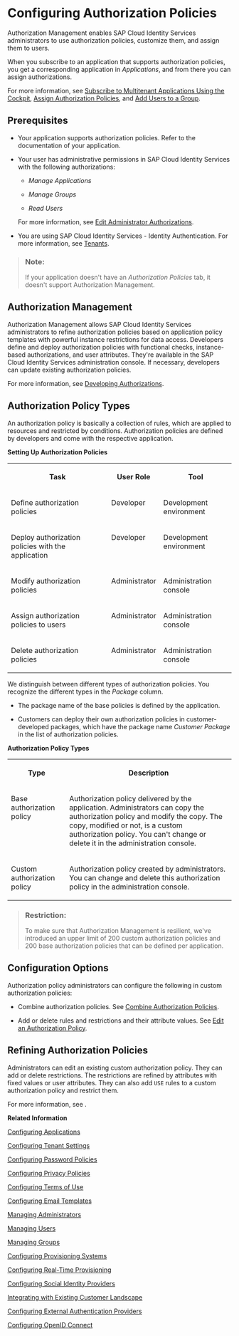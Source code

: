 <!-- loio982ac5f91d2346fda8dd8096e861fc36 -->

# Configuring Authorization Policies

Authorization Management enables SAP Cloud Identity Services administrators to use authorization policies, customize them, and assign them to users.

When you subscribe to an application that supports authorization policies, you get a corresponding application in *Applications*, and from there you can assign authorizations.

For more information, see [Subscribe to Multitenant Applications Using the Cockpit](https://help.sap.com/docs/BTP/65de2977205c403bbc107264b8eccf4b/7a3e39622be14413b2a4df7c02ca1170.html), [Assign Authorization Policies](assign-authorization-policies-eac8e5e.md), and [Add Users to a Group](add-users-to-a-group-d2e1a01.md).



<a name="loio982ac5f91d2346fda8dd8096e861fc36__section_axh_vvq_swb"/>

## Prerequisites

-   Your application supports authorization policies. Refer to the documentation of your application.

-   Your user has administrative permissions in SAP Cloud Identity Services with the following authorizations:

    -   *Manage Applications*

    -   *Manage Groups*

    -   *Read Users*


    For more information, see [Edit Administrator Authorizations](edit-administrator-authorizations-86ee374.md).

-   You are using SAP Cloud Identity Services - Identity Authentication. For more information, see [Tenants](../tenants-93160eb.md).


> ### Note:  
> If your application doesn't have an *Authorization Policies* tab, it doesn't support Authorization Management.



<a name="loio982ac5f91d2346fda8dd8096e861fc36__section_fnh_dfz_l5b"/>

## Authorization Management

Authorization Management allows SAP Cloud Identity Services administrators to refine authorization policies based on application policy templates with powerful instance restrictions for data access. Developers define and deploy authorization policies with functional checks, instance-based authorizations, and user attributes. They're available in the SAP Cloud Identity Services administration console. If necessary, developers can update existing authorization policies.

For more information, see [Developing Authorizations](../Development/developing-authorizations-22928a2.md).



<a name="loio982ac5f91d2346fda8dd8096e861fc36__section_r2m_vlx_l5b"/>

## Authorization Policy Types

An authorization policy is basically a collection of rules, which are applied to resources and restricted by conditions. Authorization policies are defined by developers and come with the respective application.

**Setting Up Authorization Policies**


<table>
<tr>
<th valign="top">

Task

</th>
<th valign="top">

User Role

</th>
<th valign="top">

Tool

</th>
</tr>
<tr>
<td valign="top">

Define authorization policies

</td>
<td valign="top">

Developer

</td>
<td valign="top">

Development environment

</td>
</tr>
<tr>
<td valign="top">

Deploy authorization policies with the application

</td>
<td valign="top">

Developer

</td>
<td valign="top">

Development environment

</td>
</tr>
<tr>
<td valign="top">

Modify authorization policies

</td>
<td valign="top">

Administrator

</td>
<td valign="top">

Administration console

</td>
</tr>
<tr>
<td valign="top">

Assign authorization policies to users

</td>
<td valign="top">

Administrator

</td>
<td valign="top">

Administration console

</td>
</tr>
<tr>
<td valign="top">

Delete authorization policies

</td>
<td valign="top">

Administrator

</td>
<td valign="top">

Administration console

</td>
</tr>
</table>

We distinguish between different types of authorization policies. You recognize the different types in the *Package* column.

-   The package name of the base policies is defined by the application.

-   Customers can deploy their own authorization policies in customer-developed packages, which have the package name *Customer Package* in the list of authorization policies.


**Authorization Policy Types**


<table>
<tr>
<th valign="top">

Type

</th>
<th valign="top">

Description

</th>
</tr>
<tr>
<td valign="top">

Base authorization policy

</td>
<td valign="top">

Authorization policy delivered by the application. Administrators can copy the authorization policy and modify the copy. The copy, modified or not, is a custom authorization policy. You can't change or delete it in the administration console.

</td>
</tr>
<tr>
<td valign="top">

Custom authorization policy

</td>
<td valign="top">

Authorization policy created by administrators. You can change and delete this authorization policy in the administration console.

</td>
</tr>
</table>

> ### Restriction:  
> To make sure that Authorization Management is resilient, we've introduced an upper limit of 200 custom authorization policies and 200 base authorization policies that can be defined per application.



<a name="loio982ac5f91d2346fda8dd8096e861fc36__section_g4l_lsx_l5b"/>

## Configuration Options

Authorization policy administrators can configure the following in custom authorization policies:

-   Combine authorization policies. See [Combine Authorization Policies](combine-authorization-policies-1a69414.md).

-   Add or delete rules and restrictions and their attribute values. See [Edit an Authorization Policy](edit-an-authorization-policy-c76aca6.md).




<a name="loio982ac5f91d2346fda8dd8096e861fc36__section_igk_hl2_ggc"/>

## Refining Authorization Policies

Administrators can edit an existing custom authorization policy. They can add or delete restrictions. The restrictions are refined by attributes with fixed values or user attributes. They can also add `USE` rules to a custom authorization policy and restrict them.

For more information, see  <?sap-ot O2O class="- topic/xref " href="38baa251132c4b088f41261fb3158fb3.xml" text="" desc="" xtrc="xref:9" xtrf="file:/home/builder/src/dita-all/wbz1500991557538/loio629f7cb06f6947988dcaf8bedbe45873_en-US/src/content/localization/en-us/982ac5f91d2346fda8dd8096e861fc36.xml" output-class="" outputTopicFile="file:/home/builder/tp.net.sf.dita-ot/2.3/plugins/com.elovirta.dita.markdown_1.3.0/xsl/dita2markdownImpl.xsl" ?> .

**Related Information**  


[Configuring Applications](configuring-applications-61ad3b0.md "This section describes how you can configure the user authentication, access to an application, and use a branding style in accordance with your company requirements. It also explains the trust configuration between Identity Authentication and a service provider or client (relying party).")

[Configuring Tenant Settings](configuring-tenant-settings-d4d6fdc.md "Initially, the tenants are configured to use default settings. This section describes how you as a tenant administrator can make custom tenant configurations.")

[Configuring Password Policies](configuring-password-policies-12b3395.md "Passwords for the authentication of users are subject to certain rules. These rules are defined in the password policy. Identity Authentication provides you with two predefined password policies, in addition to which you can create and configure up to three custom password policies.")

[Configuring Privacy Policies](configuring-privacy-policies-ed48466.md "You can configure a custom privacy policy document by creating a new document, adding and editing its language versions, and defining the document for an application.")

[Configuring Terms of Use](configuring-terms-of-use-61d3a86.md "You can configure a custom terms of use document by creating a new document, adding and editing its language versions, and defining the document for an application.")

[Configuring Email Templates](configuring-email-templates-b2afbcd.md "Tenant administrators can use the default or a custom email template set for the application processes.")

[Managing Administrators](managing-administrators-786eea2.md "This section describes how, as a tenant administrator, you can list all administrators in the administration console for SAP Cloud Identity Services, add new administrators, and edit the administrator authorizations. You can also remove administrators.")

[Managing Users](managing-users-228428f.md "Tenant administrators can manage user accounts via the administration console for SAP Cloud Identity Services, and via APIs.")

[Managing Groups](managing-groups-ddd067c.md "Tenant administrators can create groups, and assign and unassign these groups to users via the administration console for SAP Cloud Identity Services.")

[Configuring Provisioning Systems](configuring-provisioning-systems-f149f76.md "Configure provisioning systems for synchronizing users and groups between business applications.")

[Configuring Real-Time Provisioning](configuring-real-time-provisioning-617dd4b.md "As a tenant administrator, you can configure real-time provisioning to immediately provision entities from source to target systems.")

[Configuring Social Identity Providers](configuring-social-identity-providers-17d400d.md "By configuring a social provider, users can log on to applications with their social media credentials by linking their accounts in Identity Authentication to the social media account.")

[Integrating with Existing Customer Landscape](integrating-with-existing-customer-landscape-cf29ea1.md "Identity Authentication can be integrated with already existing customer landscape and supports different types of delegated authentication.")

[Configuring External Authentication Providers](configuring-external-authentication-providers-4f02f94.md "Configure authentication providers in the administration console for SAP Cloud Identity Services to manage users from external providers.")

[Configuring OpenID Connect](configuring-openid-connect-a789c9c.md "You can use Identity Authentication for authentication in OpenID Connect protected applications.")

